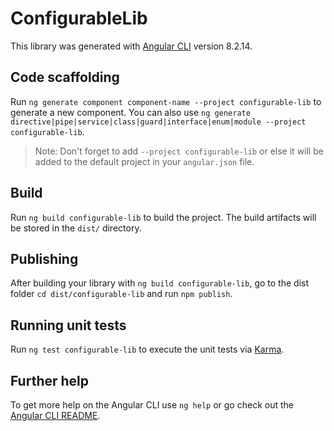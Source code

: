 # ConfigurableLib

This library was generated with [Angular CLI](https://github.com/angular/angular-cli) version 8.2.14.

## Code scaffolding

Run `ng generate component component-name --project configurable-lib` to generate a new component. You can also use `ng generate directive|pipe|service|class|guard|interface|enum|module --project configurable-lib`.
> Note: Don't forget to add `--project configurable-lib` or else it will be added to the default project in your `angular.json` file. 

## Build

Run `ng build configurable-lib` to build the project. The build artifacts will be stored in the `dist/` directory.

## Publishing

After building your library with `ng build configurable-lib`, go to the dist folder `cd dist/configurable-lib` and run `npm publish`.

## Running unit tests

Run `ng test configurable-lib` to execute the unit tests via [Karma](https://karma-runner.github.io).

## Further help

To get more help on the Angular CLI use `ng help` or go check out the [Angular CLI README](https://github.com/angular/angular-cli/blob/master/README.md).
